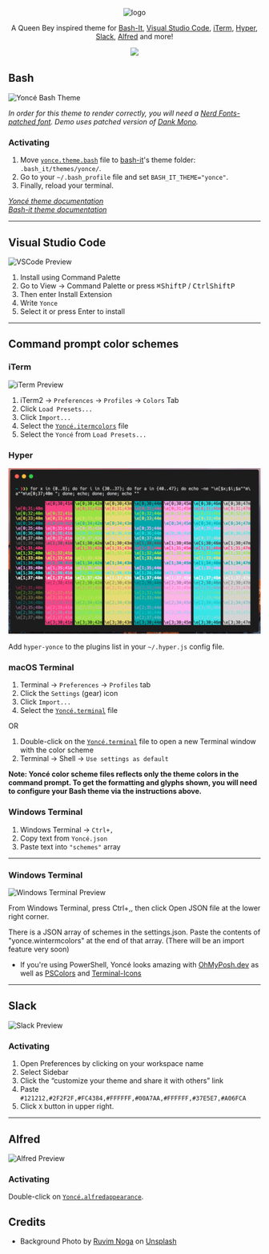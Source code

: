 <div align="center" style="text-align: center;">

![logo](./assets/logo.png)

A Queen Bey inspired theme for [Bash-It](https://github.com/Bash-it/bash-it), [Visual Studio Code](http://code.visualstudio.com/), [iTerm](http://www.iterm2.com/), [Hyper](https://hyper.is/), [Slack](http://slack.com/), [Alfred](https://alfredapp.com) and more!

<a href="https://www.patreon.com/minamarkham"><img src="https://c5.patreon.com/external/logo/become_a_patron_button@2x.png" width="160"></a>

</div>

## Bash
![Yoncé Bash Theme](./assets/bash.gif)

_In order for this theme to render correctly, you will need a [Nerd Fonts-patched font](https://github.com/ryanoasis/nerd-fonts). Demo uses patched version of [Dank Mono](http://dank.sh)._

### Activating

1. Move [`yonce.theme.bash`](yonce.theme.bash) file to [bash-it](https://github.com/Bash-it/bash-it)'s theme folder: `.bash_it/themes/yonce/`.
2. Go to your `~/.bash_profile` file and set `BASH_IT_THEME="yonce"`.
3. Finally, reload your terminal.

_[Yoncé theme documentation](prompt.md)_  
_[Bash-it theme documentation](https://github.com/Bash-it/bash-it#themes)_

---

## Visual Studio Code
![VSCode Preview](./assets/vscode.jpg)

1. Install using Command Palette
2. Go to View -> Command Palette or press <kbd>⌘</kbd><kbd>Shift</kbd><kbd>P</kbd> / <kbd>Ctrl</kbd><kbd>Shift</kbd><kbd>P</kbd>
3. Then enter Install Extension
4. Write `Yonce`
5. Select it or press Enter to install

---

## Command prompt color schemes

### iTerm

![iTerm Preview](./assets/iterm.jpg)

1. iTerm2 → `Preferences` → `Profiles` → `Colors` Tab
2. Click `Load Presets...`
3. Click `Import...`
4. Select the [`Yoncé.itermcolors`](Yoncé.itermcolors) file
5. Select the `Yoncé` from `Load Presets...`

### Hyper

![Hyper Preview](https://raw.githubusercontent.com/WheresAlice/hyper-yonce/master/screenshot.png)

Add `hyper-yonce` to the plugins list in your `~/.hyper.js` config file.

### macOS Terminal

1. Terminal → `Preferences` → `Profiles` tab
2. Click the `Settings` (gear) icon
3. Click `Import...`
4. Select the [`Yoncé.terminal`](Yoncé.terminal) file

OR

1. Double-click on the [`Yoncé.terminal`](Yoncé.terminal) file to open a new Terminal window with the color scheme
2. Terminal → Shell → `Use settings as default`

**Note: Yoncé color scheme files reflects only the theme colors in the command prompt. To get the formatting and glyphs shown, you will need to configure your Bash theme via the instructions above.**

### Windows Terminal

1. Windows Terminal → `Ctrl+,`
2. Copy text from `Yoncé.json`
3. Paste text into `"schemes"` array

---

### Windows Terminal

![Windows Terminal Preview](./assets/winterm.jpg)

From Windows Terminal, press Ctrl+,, then click Open JSON file at the lower right corner.

There is a JSON array of schemes in the settings.json. Paste the contents of "yonce.wintermcolors" at the end of that array. (There will be an import feature very soon)

* If you're using PowerShell, Yoncé looks amazing with [OhMyPosh.dev](http://www.OhMyPosh.dev) as well as [PSColors](https://www.hanselman.com/blog/you-should-be-customizing-your-powershell-prompt-with-psreadline) and [Terminal-Icons](https://www.hanselman.com/blog/take-your-windows-terminal-and-powershell-to-the-next-level-with-terminal-icons)

---



## Slack

![Slack Preview](./assets/slack.jpg)

### Activating

1. Open Preferences by clicking on your workspace name
2. Select Sidebar
3. Click the “customize your theme and share it with others” link
4. Paste `#121212,#2F2F2F,#FC4384,#FFFFFF,#00A7AA,#FFFFFF,#37E5E7,#A06FCA`
5. Click `X` button in upper right.

---

## Alfred

![Alfred Preview](./assets/alfred.jpg)

### Activating

Double-click on [`Yoncé.alfredappearance`](Yoncé.alfredappearance).

## Credits

* Background Photo by [Ruvim Noga](https://unsplash.com/photos/pazM9TQJ2Ck) on [Unsplash](https://unsplash.com/@ruvimnogaphoto)
